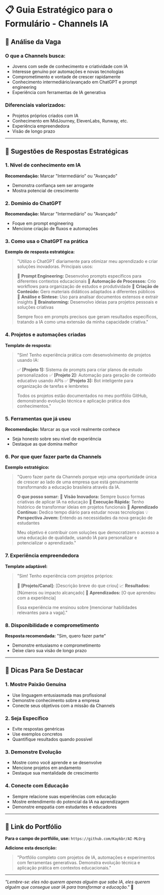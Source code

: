 # 📋 Guia Estratégico para o Formulário - Channels IA

## 🎯 **Análise da Vaga**

### **O que a Channels busca:**
- Jovens com sede de conhecimento e criatividade com IA
- Interesse genuíno por automações e novas tecnologias  
- Comprometimento e vontade de crescer rapidamente
- Conhecimento intermediário/avançado em ChatGPT e prompt engineering
- Experiência com ferramentas de IA generativa

### **Diferenciais valorizados:**
- Projetos próprios criados com IA
- Conhecimento em MidJourney, ElevenLabs, Runway, etc.
- Experiência empreendedora
- Visão de longo prazo

---

## 📝 **Sugestões de Respostas Estratégicas**

### **1. Nível de conhecimento em IA**
**Recomendação:** Marcar "Intermediário" ou "Avançado"
- Demonstra confiança sem ser arrogante
- Mostra potencial de crescimento

### **2. Domínio do ChatGPT**
**Recomendação:** Marcar "Intermediário" ou "Avançado"
- Foque em prompt engineering
- Mencione criação de fluxos e automações

### **3. Como usa o ChatGPT na prática**
**Exemplo de resposta estratégica:**
> "Utilizo o ChatGPT diariamente para otimizar meu aprendizado e criar soluções inovadoras. Principais usos:
> 
> 🔹 **Prompt Engineering:** Desenvolvo prompts específicos para diferentes contextos educacionais
> 🔹 **Automação de Processos:** Crio workflows para organização de estudos e produtividade
> 🔹 **Criação de Conteúdo:** Gero materiais didáticos adaptados a diferentes públicos
> 🔹 **Análise e Síntese:** Uso para analisar documentos extensos e extrair insights
> 🔹 **Brainstorming:** Desenvolvo ideias para projetos pessoais e soluções criativas
> 
> Sempre foco em prompts precisos que geram resultados específicos, tratando a IA como uma extensão da minha capacidade criativa."

### **4. Projetos e automações criadas**
**Template de resposta:**
> "Sim! Tenho experiência prática com desenvolvimento de projetos usando IA:
> 
> ✅ **[Projeto 1]:** Sistema de prompts para criar planos de estudo personalizados
> ✅ **[Projeto 2]:** Automação para geração de conteúdo educativo usando APIs
> ✅ **[Projeto 3]:** Bot inteligente para organização de tarefas e lembretes
> 
> Todos os projetos estão documentados no meu portfólio GitHub, demonstrando evolução técnica e aplicação prática dos conhecimentos."

### **5. Ferramentas que já usou**
**Recomendação:** Marcar as que você realmente conhece
- Seja honesto sobre seu nível de experiência
- Destaque as que domina melhor

### **6. Por que quer fazer parte da Channels**
**Exemplo estratégico:**
> "Quero fazer parte da Channels porque vejo uma oportunidade única de crescer ao lado de uma empresa que está genuinamente transformando a educação brasileira através da IA.
> 
> **O que posso somar:**
> 🎯 **Visão Inovadora:** Sempre busco formas criativas de aplicar IA na educação
> 🚀 **Execução Rápida:** Tenho histórico de transformar ideias em projetos funcionais
> 🧠 **Aprendizado Contínuo:** Dedico tempo diário para estudar novas tecnologias
> 💡 **Perspectiva Jovem:** Entendo as necessidades da nova geração de estudantes
> 
> Meu objetivo é contribuir com soluções que democratizem o acesso a uma educação de qualidade, usando IA para personalizar e potencializar o aprendizado."

### **7. Experiência empreendedora**
**Template adaptável:**
> "Sim! Tenho experiência com projetos próprios:
> 
> 📱 **[Projeto/Canal]:** [Descrição breve do que criou]
> 📈 **Resultados:** [Números ou impacto alcançado]
> 🎯 **Aprendizados:** [O que aprendeu com a experiência]
> 
> Essa experiência me ensinou sobre [mencionar habilidades relevantes para a vaga]."

### **8. Disponibilidade e comprometimento**
**Resposta recomendada:** "Sim, quero fazer parte"
- Demonstre entusiasmo e comprometimento
- Deixe claro sua visão de longo prazo

---

## 🚀 **Dicas Para Se Destacar**

### **1. Mostre Paixão Genuína**
- Use linguagem entusiasmada mas profissional
- Demonstre conhecimento sobre a empresa
- Conecte seus objetivos com a missão da Channels

### **2. Seja Específico**
- Evite respostas genéricas
- Use exemplos concretos
- Quantifique resultados quando possível

### **3. Demonstre Evolução**
- Mostre como você aprende e se desenvolve
- Mencione projetos em andamento
- Destaque sua mentalidade de crescimento

### **4. Conecte com Educação**
- Sempre relacione suas experiências com educação
- Mostre entendimento do potencial da IA na aprendizagem
- Demonstre emppatia com estudantes e educadores

---

## 📎 **Link do Portfólio**

**Para o campo de portfólio, use:**
`https://github.com/Kaykbr/AI-MLOrg`

**Adicione esta descrição:**
> "Portfólio completo com projetos de IA, automações e experimentos com ferramentas generativas. Demonstra evolução técnica e aplicação prática em contextos educacionais."

---

*"Lembre-se: eles não querem apenas alguém que sabe IA, eles querem alguém que consegue usar IA para transformar a educação."* 🎯
